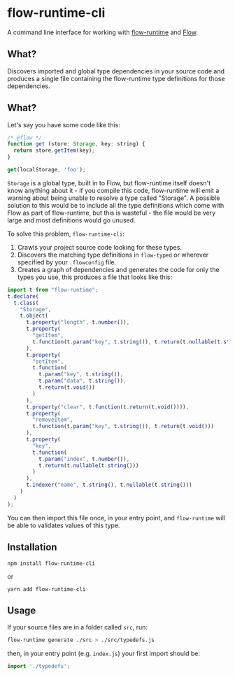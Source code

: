 # flow-runtime-cli

A command line interface for working with [flow-runtime](https://github.com/codemix/flow-runtime) and [Flow](https://flowtype.org/).

## What?
Discovers imported and global type dependencies in your source code and produces a single file containing the flow-runtime type definitions for those dependencies.

## What?
Let's say you have some code like this:

```js
/* @flow */
function get (store: Storage, key: string) {
  return store.getItem(key);
}

get(localStorage, 'foo');
```

`Storage` is a global type, built in to Flow, but flow-runtime itself doesn't know anything about it - if you compile this code, flow-runtime will emit a warning about being unable to resolve a type called "Storage".
A possible solution to this would be to include all the type definitions which come with Flow as part of flow-runtime, but this is wasteful - the file would be very large and most definitions would go unused.

To solve this problem, `flow-runtime-cli`:

1. Crawls your project source code looking for these types.
2. Discovers the matching type definitions in `flow-typed` or wherever specified by your `.flowconfig` file.
3. Creates a graph of dependencies and generates the code for only the types you use, this produces a file that looks like this:

```js
import t from "flow-runtime";
t.declare(
  t.class(
    "Storage",
    t.object(
      t.property("length", t.number()),
      t.property(
        "getItem",
        t.function(t.param("key", t.string()), t.return(t.nullable(t.string())))
      ),
      t.property(
        "setItem",
        t.function(
          t.param("key", t.string()),
          t.param("data", t.string()),
          t.return(t.void())
        )
      ),
      t.property("clear", t.function(t.return(t.void()))),
      t.property(
        "removeItem",
        t.function(t.param("key", t.string()), t.return(t.void()))
      ),
      t.property(
        "key",
        t.function(
          t.param("index", t.number()),
          t.return(t.nullable(t.string()))
        )
      ),
      t.indexer("name", t.string(), t.nullable(t.string()))
    )
  )
);
```

You can then import this file once, in your entry point, and `flow-runtime` will be able to validates values of this type.

## Installation

```
npm install flow-runtime-cli
```
or
```
yarn add flow-runtime-cli
```


## Usage

If your source files are in a folder called `src`, run:

```sh
flow-runtime generate ./src > ./src/typedefs.js
```

then, in your entry point (e.g. `index.js`) your first import should be:
```js
import './typedefs';
```
